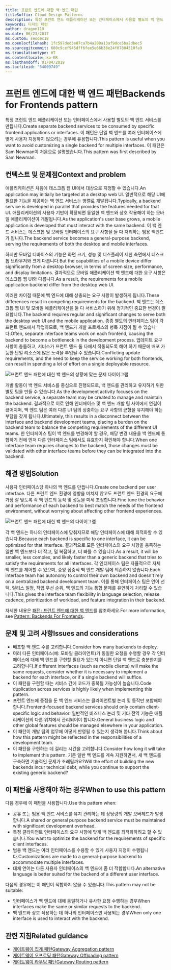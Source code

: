 ```yaml
---
title: 프런트 엔드에 대한 백 엔드 패턴
titleSuffix: Cloud Design Patterns
description: 특정 프런트 엔드 애플리케이션 또는 인터페이스에서 사용할 별도의 백 엔드 서비스를 만듭니다.
keywords: 디자인 패턴
author: dragon119
ms.date: 06/23/2017
ms.custom: seodec18
ms.openlocfilehash: 1fc597ded3e87ca7b4a200a13af9dce5ba2dbec5
ms.sourcegitcommit: 680c9cef945dff6fee5e66b38e24f07804510fa9
ms.translationtype: HT
ms.contentlocale: ko-KR
ms.lasthandoff: 01/04/2019
ms.locfileid: "54009749"
---
```

# <a name="backends-for-frontends-pattern"></a><span data-ttu-id="578fb-104">프런트 엔드에 대한 백 엔드 패턴</span><span class="sxs-lookup"><span data-stu-id="578fb-104">Backends for Frontends pattern</span></span>

<span data-ttu-id="578fb-105">특정 프런트 엔드 애플리케이션 또는 인터페이스에서 사용할 별도의 백 엔드 서비스를 만듭니다.</span><span class="sxs-lookup"><span data-stu-id="578fb-105">Create separate backend services to be consumed by specific frontend applications or interfaces.</span></span> <span data-ttu-id="578fb-106">이 패턴은 단일 백 엔드를 여러 인터페이스에 맞게 사용자 지정하지 않으려는 경우에 유용합니다.</span><span class="sxs-lookup"><span data-stu-id="578fb-106">This pattern is useful when you want to avoid customizing a single backend for multiple interfaces.</span></span> <span data-ttu-id="578fb-107">이 패턴은 Sam Newman이 처음으로 설명했습니다.</span><span class="sxs-lookup"><span data-stu-id="578fb-107">This pattern was first described by Sam Newman.</span></span>

## <a name="context-and-problem"></a><span data-ttu-id="578fb-108">컨텍스트 및 문제점</span><span class="sxs-lookup"><span data-stu-id="578fb-108">Context and problem</span></span>

<span data-ttu-id="578fb-109">애플리케이션은 처음에 데스크톱 웹 UI에서 대상으로 지정할 수 있습니다.</span><span class="sxs-lookup"><span data-stu-id="578fb-109">An application may initially be targeted at a desktop web UI.</span></span> <span data-ttu-id="578fb-110">일반적으로 해당 UI에 필요한 기능을 제공하는 백 엔드 서비스는 병렬로 개발됩니다.</span><span class="sxs-lookup"><span data-stu-id="578fb-110">Typically, a backend service is developed in parallel that provides the features needed for that UI.</span></span> <span data-ttu-id="578fb-111">애플리케이션의 사용자 기반이 확장되면 동일한 백 엔드와 상호 작용해야 하는 모바일 애플리케이션이 개발됩니다.</span><span class="sxs-lookup"><span data-stu-id="578fb-111">As the application's user base grows, a mobile application is developed that must interact with the same backend.</span></span> <span data-ttu-id="578fb-112">이 백 엔드 서비스는 데스크톱 및 모바일 인터페이스의 요구 사항을 둘 다 처리하는 범용 백엔드가 됩니다.</span><span class="sxs-lookup"><span data-stu-id="578fb-112">The backend service becomes a general-purpose backend, serving the requirements of both the desktop and mobile interfaces.</span></span>

<span data-ttu-id="578fb-113">하지만 모바일 디바이스의 기능은 화면 크기, 성능 및 디스플레이 제한 측면에서 데스크톱 브라우저와 크게 다릅니다.</span><span class="sxs-lookup"><span data-stu-id="578fb-113">But the capabilities of a mobile device differ significantly from a desktop browser, in terms of screen size, performance, and display limitations.</span></span> <span data-ttu-id="578fb-114">결과적으로 모바일 애플리케이션 백 엔드에 대한 요구 사항은 데스크톱 웹 UI와 다릅니다.</span><span class="sxs-lookup"><span data-stu-id="578fb-114">As a result, the requirements for a mobile application backend differ from the desktop web UI.</span></span>

<span data-ttu-id="578fb-115">이러한 차이점 때문에 백 엔드에 대해 상충되는 요구 사항이 발생하게 됩니다.</span><span class="sxs-lookup"><span data-stu-id="578fb-115">These differences result in competing requirements for the backend.</span></span> <span data-ttu-id="578fb-116">백 엔드는 데스크톱 웹 UI 및 모바일 애플리케이션을 둘 다 서비스하기 위해 정기적인 중요한 변경이 필요합니다.</span><span class="sxs-lookup"><span data-stu-id="578fb-116">The backend requires regular and significant changes to serve both the desktop web UI and the mobile application.</span></span> <span data-ttu-id="578fb-117">종종 별도의 인터페이스 팀이 각 프런트 엔드에서 작업하므로, 백 엔드가 개발 프로세스의 병목 지점이 될 수 있습니다.</span><span class="sxs-lookup"><span data-stu-id="578fb-117">Often, separate interface teams work on each frontend, causing the backend to become a bottleneck in the development process.</span></span> <span data-ttu-id="578fb-118">업데이트 요구 사항이 충돌하고, 서비스가 프런트 엔드 둘 다에서 작동되도록 해야 하기 때문에 배포 가능한 단일 리소스에 많은 노력을 투입될 수 있습니다.</span><span class="sxs-lookup"><span data-stu-id="578fb-118">Conflicting update requirements, and the need to keep the service working for both frontends, can result in spending a lot of effort on a single deployable resource.</span></span>

![프런트 엔드 패턴에 대한 백 엔드의 상황에 맞는 문제 다이어그램](./_images/backend-for-frontend.png)

<span data-ttu-id="578fb-120">개발 활동이 백 엔드 서비스를 중심으로 진행되므로, 백 엔드를 관리하고 유지하기 위한 별도 팀을 만들 수 있습니다.</span><span class="sxs-lookup"><span data-stu-id="578fb-120">As the development activity focuses on the backend service, a separate team may be created to manage and maintain the backend.</span></span> <span data-ttu-id="578fb-121">결과적으로 이로 인해 인터페이스 및 백 엔드 개발 팀 사이에서 연결이 끊어지며, 백 엔드 팀은 여러 다른 UI 팀의 상충하는 요구 사항의 균형을 유지해야 하는 부담을 갖게 됩니다.</span><span class="sxs-lookup"><span data-stu-id="578fb-121">Ultimately, this results in a disconnect between the interface and backend development teams, placing a burden on the backend team to balance the competing requirements of the different UI teams.</span></span> <span data-ttu-id="578fb-122">한 인터페이스 팀이 백 엔드를 변경해야 할 경우, 해당 변경 내용을 백 엔드에 통합하기 전에 먼저 다른 인터페이스 팀에서도 유효한지 확인해야 합니다.</span><span class="sxs-lookup"><span data-stu-id="578fb-122">When one interface team requires changes to the backend, those changes must be validated with other interface teams before they can be integrated into the backend.</span></span>

## <a name="solution"></a><span data-ttu-id="578fb-123">해결 방법</span><span class="sxs-lookup"><span data-stu-id="578fb-123">Solution</span></span>

<span data-ttu-id="578fb-124">사용자 인터페이스당 하나의 백 엔드를 만듭니다.</span><span class="sxs-lookup"><span data-stu-id="578fb-124">Create one backend per user interface.</span></span> <span data-ttu-id="578fb-125">다른 프런트 엔드 환경에 영향을 미치지 않고도 프런트 엔드 환경의 요구에 가장 잘 맞도록 각 백 엔드의 동작 및 성능을 미세 조정합니다.</span><span class="sxs-lookup"><span data-stu-id="578fb-125">Fine tune the behavior and performance of each backend to best match the needs of the frontend environment, without worrying about affecting other frontend experiences.</span></span>

![프런트 엔드 패턴에 대한 백 엔드의 다이어그램](./_images/backend-for-frontend-example.png)

<span data-ttu-id="578fb-127">각 백 엔드는 하나의 인터페이스에 맞춰지므로 해당 인터페이스에 대해 최적화할 수 있습니다.</span><span class="sxs-lookup"><span data-stu-id="578fb-127">Because each backend is specific to one interface, it can be optimized for that interface.</span></span> <span data-ttu-id="578fb-128">결과적으로 모든 인터페이스의 요구 사항을 충족하는 일반 백 엔드보다 더 작고, 덜 복잡하고, 더 빠를 수 있습니다.</span><span class="sxs-lookup"><span data-stu-id="578fb-128">As a result, it will be smaller, less complex, and likely faster than a generic backend that tries to satisfy the requirements for all interfaces.</span></span> <span data-ttu-id="578fb-129">각 인터페이스 팀은 자율적으로 자체 백 엔드를 제어할 수 있으며, 중앙 집중식 백 엔드 개발 팀에 의존하지 않습니다.</span><span class="sxs-lookup"><span data-stu-id="578fb-129">Each interface team has autonomy to control their own backend and doesn't rely on a centralized backend development team.</span></span> <span data-ttu-id="578fb-130">이를 통해 인터페이스 팀은 언어 선택, 릴리스 일정, 작업 우선 순위, 백 엔드의 기능 통합 문제를 유연하게 처리할 수 있습니다.</span><span class="sxs-lookup"><span data-stu-id="578fb-130">This gives the interface team flexibility in language selection, release cadence, prioritization of workload, and feature integration in their backend.</span></span>

<span data-ttu-id="578fb-131">자세한 내용은 [패턴: 프런트 엔드에 대한 백 엔드](https://samnewman.io/patterns/architectural/bff/)를 참조하세요.</span><span class="sxs-lookup"><span data-stu-id="578fb-131">For more information, see [Pattern: Backends For Frontends](https://samnewman.io/patterns/architectural/bff/).</span></span>

## <a name="issues-and-considerations"></a><span data-ttu-id="578fb-132">문제 및 고려 사항</span><span class="sxs-lookup"><span data-stu-id="578fb-132">Issues and considerations</span></span>

- <span data-ttu-id="578fb-133">배포할 백 엔드 수를 고려합니다.</span><span class="sxs-lookup"><span data-stu-id="578fb-133">Consider how many backends to deploy.</span></span>
- <span data-ttu-id="578fb-134">여러 다른 인터페이스(예: 모바일 클라이언트)가 동일한 요청을 수행할 경우 각 인터페이스에 대해 백 엔드를 구현할 필요가 있는지 아니면 단일 백 엔드로 충분한지를 고려합니다.</span><span class="sxs-lookup"><span data-stu-id="578fb-134">If different interfaces (such as mobile clients) will make the same requests, consider whether it is necessary to implement a backend for each interface, or if a single backend will suffice.</span></span>
- <span data-ttu-id="578fb-135">이 패턴을 구현할 때는 서비스 간에 코드가 중복될 가능성이 높습니다.</span><span class="sxs-lookup"><span data-stu-id="578fb-135">Code duplication across services is highly likely when implementing this pattern.</span></span>
- <span data-ttu-id="578fb-136">프런트 엔드에 중점을 둔 백 엔드 서비스는 클라이언트별 논리 및 동작만 포함해야 합니다.</span><span class="sxs-lookup"><span data-stu-id="578fb-136">Frontend-focused backend services should only contain client-specific logic and behavior.</span></span> <span data-ttu-id="578fb-137">일반적인 비즈니스 논리 및 기타 전역 기능은 애플리케이션의 다른 위치에서 관리되어야 합니다.</span><span class="sxs-lookup"><span data-stu-id="578fb-137">General business logic and other global features should be managed elsewhere in your application.</span></span>
- <span data-ttu-id="578fb-138">이 패턴이 개발 팀의 업무에 어떻게 반영될 수 있는지 생각해 봅니다.</span><span class="sxs-lookup"><span data-stu-id="578fb-138">Think about how this pattern might be reflected in the responsibilities of a development team.</span></span>
- <span data-ttu-id="578fb-139">이 패턴을 구현하는 데 걸리는 시간을 고려합니다.</span><span class="sxs-lookup"><span data-stu-id="578fb-139">Consider how long it will take to implement this pattern.</span></span> <span data-ttu-id="578fb-140">기존 일반 백 엔드를 계속 지원하면서, 새 백 엔드를 구축하면 기술적인 문제가 초래될까요?</span><span class="sxs-lookup"><span data-stu-id="578fb-140">Will the effort of building the new backends incur technical debt, while you continue to support the existing generic backend?</span></span>

## <a name="when-to-use-this-pattern"></a><span data-ttu-id="578fb-141">이 패턴을 사용해야 하는 경우</span><span class="sxs-lookup"><span data-stu-id="578fb-141">When to use this pattern</span></span>

<span data-ttu-id="578fb-142">다음 경우에 이 패턴을 사용합니다.</span><span class="sxs-lookup"><span data-stu-id="578fb-142">Use this pattern when:</span></span>

- <span data-ttu-id="578fb-143">공유 또는 범용 백 엔드 서비스를 유지 관리하는 데 상당량의 개발 오버헤드가 발생합니다.</span><span class="sxs-lookup"><span data-stu-id="578fb-143">A shared or general purpose backend service must be maintained with significant development overhead.</span></span>
- <span data-ttu-id="578fb-144">특정 클라이언트 인터페이스의 요구 사항에 맞게 백 엔드를 최적화하려고 할 수 있습니다.</span><span class="sxs-lookup"><span data-stu-id="578fb-144">You want to optimize the backend for the requirements of specific client interfaces.</span></span>
- <span data-ttu-id="578fb-145">범용 백 엔드는 여러 인터페이스를 수용할 수 있게 사용자 지정이 수행됩니다.</span><span class="sxs-lookup"><span data-stu-id="578fb-145">Customizations are made to a general-purpose backend to accommodate multiple interfaces.</span></span>
- <span data-ttu-id="578fb-146">대체 언어는 다른 사용자 인터페이스의 백 엔드에 좀 더 적합합니다.</span><span class="sxs-lookup"><span data-stu-id="578fb-146">An alternative language is better suited for the backend of a different user interface.</span></span>

<span data-ttu-id="578fb-147">다음의 경우에는 이 패턴이 적합하지 않을 수 있습니다.</span><span class="sxs-lookup"><span data-stu-id="578fb-147">This pattern may not be suitable:</span></span>

- <span data-ttu-id="578fb-148">인터페이스가 백 엔드에 대해 동일하거나 유사한 요청 수행하는 경우</span><span class="sxs-lookup"><span data-stu-id="578fb-148">When interfaces make the same or similar requests to the backend.</span></span>
- <span data-ttu-id="578fb-149">백 엔드와 상호 작용하는 데 하나의 인터페이스만 사용되는 경우</span><span class="sxs-lookup"><span data-stu-id="578fb-149">When only one interface is used to interact with the backend.</span></span>

## <a name="related-guidance"></a><span data-ttu-id="578fb-150">관련 지침</span><span class="sxs-lookup"><span data-stu-id="578fb-150">Related guidance</span></span>

- [<span data-ttu-id="578fb-151">게이트웨이 집계 패턴</span><span class="sxs-lookup"><span data-stu-id="578fb-151">Gateway Aggregation pattern</span></span>](./gateway-aggregation.md)
- [<span data-ttu-id="578fb-152">게이트웨이 오프로딩 패턴</span><span class="sxs-lookup"><span data-stu-id="578fb-152">Gateway Offloading pattern</span></span>](./gateway-offloading.md)
- [<span data-ttu-id="578fb-153">게이트웨이 라우팅 패턴</span><span class="sxs-lookup"><span data-stu-id="578fb-153">Gateway Routing pattern</span></span>](./gateway-routing.md)
